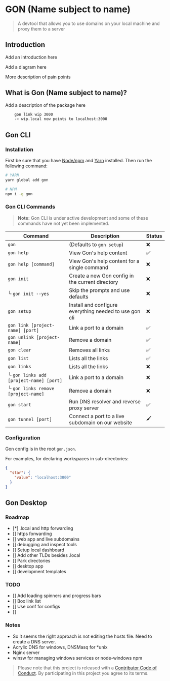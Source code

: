 # GON (Name subject to name)

> A devtool that allows you to use domains on your local machine and proxy them to a server

## Introduction

Add an introduction here

Add a diagram here

More description of pain points

## What is Gon (Name subject to name)?

Add a description of the package here

```sh
    gon link wip 3000
    -> wip.local now points to localhost:3000
```

## Gon CLI

### Installation

First be sure that you have [Node/npm](https://nodejs.org/) and
[Yarn](https://yarnpkg.com/docs/install/) installed. Then run the following
command:

```sh
# YARN
yarn global add gon

# NPM
npm i -g gon
```

### Gon CLI Commands

> **Note:** Gon CLI is under active development and some of these commands have
> not yet been implemented.

| Command                                 | Description                                            | Status |
| --------------------------------------- | ------------------------------------------------------ | ------ |
| `gon`                                   | (Defaults to `gon setup`)                              | ❌     |
| `gon help`                              | View Gon's help content                                | ✅     |
| `gon help [command]`                    | View Gon's help content for a single command           | ❌     |
| `gon init`                              | Create a new Gon config in the current directory       | ❌     |
| └ `gon init --yes`                      | Skip the prompts and use defaults                      | ❌     |
| `gon setup`                             | Install and configure everything needed to use gon cli | ❌     |
| `gon link [project-name] [port]`        | Link a port to a domain                                | ✅     |
| `gon unlink [project-name]`             | Remove a domain                                        | ✅     |
| `gon clear`                             | Removes all links                                      | ✅     |
| `gon list`                              | Lists all the links                                    | ✅     |
| `gon links`                             | Lists all the links                                    | ❌     |
| └ `gon links add [project-name] [port]` | Link a port to a domain                                | ❌     |
| └ `gon links remove [project-name]`     | Remove a domain                                        | ❌     |
| `gon start`                             | Run DNS resolver and reverse proxy server              | ✅     |
| `gon tunnel [port]`                     | Connect a port to a live subdomain on our website      | 🖌      |

### Configuration

Gon config is in the root `gon.json`.

For examples, for declaring workspaces in sub-directories:

```json
{
  "star": {
    "value": "localhost:3000"
  }
}
```

## Gon Desktop

### Roadmap

- [*] .local and http forwarding
- [] https forwarding
- [] web app and live subdomains
- [] debugging and inspect tools
- [] Setup local dashboard
- [] Add other TLDs besides .local
- [] Park directories
- [] desktop app
- [] development templates

### TODO

- [] Add loading spinners and progress bars
- [] Box link list
- [] Use conf for configs
- []

### Notes

- So it seems the right approach is not editing the hosts file. Need to create a DNS server.
- Acrylic DNS for windows, DNSMasq for \*unix
- Nginx server
- winsw for managing windows services or node-windows npm

> Please note that this project is released with a [Contributor Code of Conduct](code-of-conduct.md). By participating in this project you agree to its terms.
